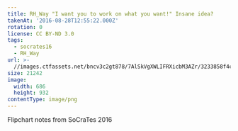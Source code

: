 ```yaml
---
title: RH_Way "I want you to work on what you want!" Insane idea?
takenAt: '2016-08-28T12:55:22.000Z'
rotation: 0
license: CC BY-ND 3.0
tags:
  - socrates16
  - RH_Way
url: >-
  //images.ctfassets.net/bncv3c2gt878/7AlSkVgXWLIFRXicbM3AZr/3233858f4c120a7d88d37a0ef8290116/rh_way-i-want-you-to-work-on-what-you-want-insane-idea_28664918364_o
size: 21242
image:
  width: 686
  height: 932
contentType: image/png
---
```


Flipchart notes from SoCraTes 2016

